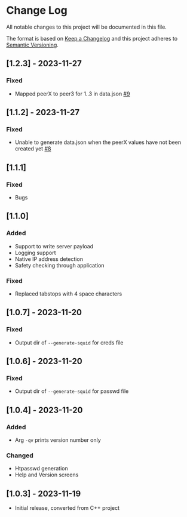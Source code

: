 
# Change Log
All notable changes to this project will be documented in this file.
 
The format is based on [Keep a Changelog](http://keepachangelog.com/)
and this project adheres to [Semantic Versioning](http://semver.org/).

## [1.2.3] - 2023-11-27

### Fixed
- Mapped peerX to peer3 for 1..3 in data.json [#9](https://github.com/repasscloud/lunavpn-lvfucs/issues/9)

## [1.1.2] - 2023-11-27

### Fixed
- Unable to generate data.json when the peerX values have not been created yet [#8](https://github.com/repasscloud/lunavpn-lvfucs/issues/8)

## [1.1.1]

### Fixed
- Bugs

## [1.1.0]

### Added
- Support to write server payload
- Logging support
- Native IP address detection
- Safety checking through application

### Fixed
- Replaced tabstops with 4 space characters

## [1.0.7] - 2023-11-20

### Fixed
- Output dir of `--generate-squid` for creds file

## [1.0.6] - 2023-11-20

### Fixed
- Output dir of `--generate-squid` for passwd file

## [1.0.4] - 2023-11-20

### Added
- Arg `-qv` prints version number only

### Changed

- Htpasswd generation
- Help and Version screens
 
## [1.0.3] - 2023-11-19
 
- Initial release, converted from C++ project